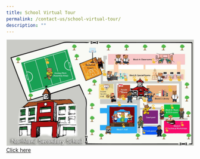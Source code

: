 ```yaml
---
title: School Virtual Tour
permalink: /contact-us/school-virtual-tour/
description: ""
---
```

![](/images/virtual%20tour.jpg)
[Click here](https://view.genial.ly/5f977728b93d6a0ff8f4c57b/interactive-content-northland-secondary-school)